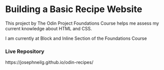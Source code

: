 <h1>Building a Basic Recipe Website</h1>

<p>This project by The Odin Project Foundations Course
helps me assess my current knowledge about HTML and CSS.</p>

<p>I am currently at Block and Inline Section of the Foundations Course</p>

<h3>Live Repository</h3>
<p>https://josephneilg.github.io/odin-recipes/</p>